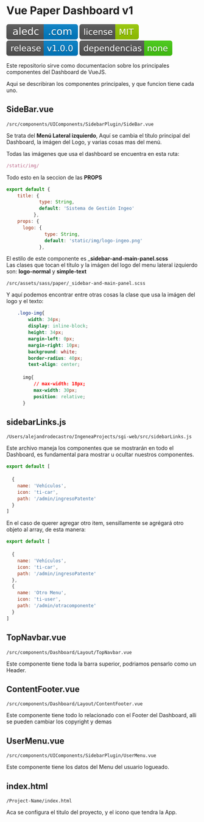 # Vue Paper Dashboard v1
[![aledc.com](https://github.com/aledc7/Scrum-Certification/blob/master/recursos/aledc.com.svg)](https://aledc.com)
[![License](https://github.com/aledc7/Scrum-Certification/blob/master/recursos/mit-license.svg)](https://aledc.com)
[![GitHub release](https://github.com/aledc7/Scrum-Certification/blob/master/recursos/release.svg)](https://aledc.com)
[![Dependencies](https://github.com/aledc7/Scrum-Certification/blob/master/recursos/dependencias-none.svg)](https://aledc.com)

Este repositorio sirve como documentacion sobre los principales componentes del Dashboard de VueJS.  

Aqui se describiran los componentes principales, y que funcion tiene cada uno.    


## SideBar.vue
```
/src/components/UIComponents/SidebarPlugin/SideBar.vue    
```   
Se trata del __Menú Lateral izquierdo__, Aquí se cambia el título principal del Dashboard, la imágen del Logo, y varias cosas mas del menú.

Todas las imágenes que usa el dashboard se encuentra en esta ruta:
```js
/static/img/
```

Todo esto en la seccion de las __PROPS__

```js
export default {
    title: {
            type: String,
            default: 'Sistema de Gestión Ingeo'
          },
    props: {
      logo: {
              type: String,
              default: 'static/img/logo-ingeo.png'
            },
```

El estilo de este componente es ___sidebar-and-main-panel.scss__  
Las clases que tocan el título y la imágen del logo del menu lateral izquierdo son: __logo-normal__ y __simple-text__
```
/src/assets/sass/paper/_sidebar-and-main-panel.scss   
```
Y aquí podemos encontrar entre otras cosas la clase que usa la imágen del logo y el texto:    
```css
    .logo-img{
        width: 34px;
        display: inline-block;
        height: 34px;
        margin-left: 0px;
        margin-right: 10px;
        background: white;
        border-radius: 40px;
        text-align: center;

      img{
          // max-width: 18px;
          max-width: 30px;
          position: relative;
      }
```

## sidebarLinks.js   
```
/Users/alejandrodecastro/IngeneaProjects/sgi-web/src/sidebarLinks.js
```
Este archivo maneja los componentes que se mostrarán en todo el Dashboard, es fundamental para mostrar u ocultar nuestros componentes.   

```js
export default [

  {
    name: 'Vehículos',
    icon: 'ti-car',
    path: '/admin/ingresoPatente'
  }
]
```

En el caso de querer agregar otro item, sensillamente se agrégará otro objeto al array, de esta manera:   

```js
export default [

  {
    name: 'Vehículos',
    icon: 'ti-car',
    path: '/admin/ingresoPatente'
  },
  {
    name: 'Otro Menu',
    icon: 'ti-user',
    path: '/admin/otracomponente'
  }
]
```

## TopNavbar.vue
```
/src/components/Dashboard/Layout/TopNavbar.vue
```
Este componente tiene toda la barra superior, podriamos pensarlo como un Header.   


## ContentFooter.vue
```
/src/components/Dashboard/Layout/ContentFooter.vue
```
Este componente tiene todo lo relacionado con el Footer del Dashboard, alli se pueden cambiar los copyright y demas   


## UserMenu.vue
```
/src/components/UIComponents/SidebarPlugin/UserMenu.vue
```
Este componente tiene los datos del Menu del usuario logueado.   

## index.html
```
/Project-Name/index.html
```
Aca se configura el titulo del proyecto, y el icono que tendra la App.   


